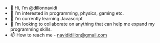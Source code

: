 - 👋 Hi, I’m @dillonnavidi
- 👀 I’m interested in programming, physics, gaming etc. 
- 🌱 I’m currently learning Javascript
- 💞️ I’m looking to collaborate on anything that can help me expand my programming skills. 
- 📫 How to reach me - navididillon@gmail.com 

<!---
dillonnavidi/dillonnavidi is a ✨ special ✨ repository because its `README.md` (this file) appears on your GitHub profile.
You can click the Preview link to take a look at your changes.
--->
